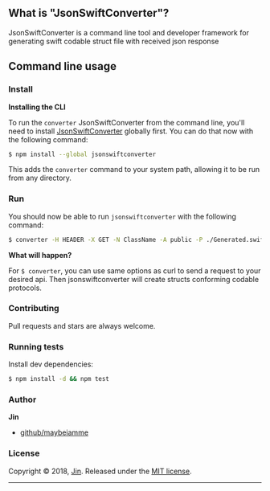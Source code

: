 ## What is "JsonSwiftConverter"?

JsonSwiftConverter is a command line tool and developer framework for generating swift codable struct file
with received json response

## Command line usage

### Install

**Installing the CLI**

To run the `converter` JsonSwiftConverter from the command line, you'll need to install [JsonSwiftConverter](https://github.com/maybeiamme/JsonSwiftConverter) globally first. You can do that now with the following command:

```sh
$ npm install --global jsonswiftconverter
```

This adds the `converter` command to your system path, allowing it to be run from any directory.

### Run

You should now be able to run `jsonswiftconverter` with the following command:

```sh
$ converter -H HEADER -X GET -N ClassName -A public -P ./Generated.swift
```

**What will happen?**

For `$ converter`, you can use same options as curl to send a request to your desired api.
Then jsonswiftconverter will create structs conforming codable protocols.

### Contributing

Pull requests and stars are always welcome.

### Running tests

Install dev dependencies:

```sh
$ npm install -d && npm test
```

### Author

**Jin**

* [github/maybeiamme](https://github.com/maybeiamme)

### License

Copyright © 2018, [Jin](https://github.com/maybeiamme).
Released under the [MIT license](https://opensource.org/licenses/MIT).

***
